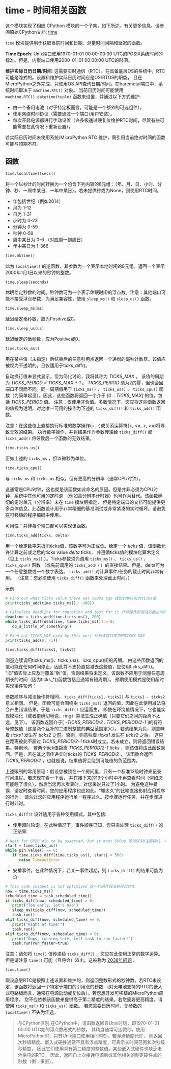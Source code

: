 time - 时间相关函数
======================================

这个模块实现了相应 CPython 模块的一个子集，如下所述。有关更多信息，请参阅原始CPython文档: [time](https://docs.python.org/zh-cn/3/library/time.html#module-time)

``time`` 模块提供用于获取当前时间和日期、测量时间间隔和延迟的函数。

**Time Epoch**: Unix端口使用1970-01-01 00:00-00:00 UTC的POSIX系统时间的标准。但是，内嵌端口使用2000-01-01 00:00:00 UTC的时间。


**维护实际日历日期/时间**: 这需要实时通信（RTC）。在具备底层OS的系统中，RTC可能是隐式的。设置和维护实际日历时间应是OS/RTOS的职能，
且在MicroPython之外完成，只使用OS API查询日期/时间。在baremetal端口中，系统时间取决于 ``machine.RTC()`` 对象。
当前日历时间可能使用 ``machine.RTC().datetime(tuple)`` 函数来设置，并通过以下方式维护:

* 由一个备用电池（对于特定板而言，可能是一个额外的可选组件）。
* 使用网络时间协议（需要通过一个端口/用户安装）。
* 每次开启电源都进行手动设置（许多板通过硬复位维护RTC时间，尽管有些可能需要在此情况下重新设置）。

若实际日历时间未使用系统/MicroPython RTC 维护，需引用当前绝对时间的函数可能与预期不符。

函数
---------

```python
time.localtime([secs])
```
将一个以秒计的时间转换为一个包含下列内容的8元组：（年、月、日、小时、分钟、秒、一周中某日、一年中某日）。若未提供秒或为None，则使用RTC时间。

* 年包括世纪（例如2014）
* 月为 1-12
* 日为 1-31
* 小时为 0-23
* 分钟为 0-59
* 秒钟 0-59
* 周中某日为 0-6 （对应周一到周日）
* 年中某日为 1-366

```python
time.mktime()
```
此为 ``localtime()`` 的逆函数，其参数为一个表示本地时间的8元组。返回一个表示2000年1月1日以来的秒钟的整数。

```python
time.sleep(seconds)
```
休眠给定秒数的时间。秒钟数可为一个表示休眠时间的浮点数。注意：其他端口可能不接受浮点参数，为满足兼容性，使用 `sleep_ms()` 和 `sleep_us()` 函数。 

```python
time.sleep_ms(ms)
```
延迟给定毫秒数，应为Positive或0。

```python
time.sleep_us(us)
```
延迟给定的微秒数，应为Positive或0。

```python
time.ticks_ms()
```
用在某些值（未指定）后结束后的任意引用点返回一个递增的毫秒计数器。该值应被视为不透明的，且仅适用于ticks_diff()。

自动换行值未显式显示，但为简化讨论，我将其称为 *TICKS_MAX* 。 该值的周期为  *TICKS_PERIOD = TICKS_MAX + 1* 。
*TICKS_PERIOD* 须为2的幂，但也会因端口不同而不同。同一周期值用于 `ticks_ms()` 、 `ticks_us()` 、
 `ticks_cpu()` 函数（为简单起见）。因此，这些函数将返回一个介于 *[0 .. TICKS_MAX]* 的值，包括 *TICKS_PERIOD* 值。
注意：仅使用非负值。多数情况下，您应将这些函数返回的值视为透明。对之唯一可用的操作为下述的 `ticks_diff()` 和 `ticks_add()` 函数。

注意：在这些值上直接执行标准的数学操作(+, -)或关系运算符(<, <=, >, >=)将导致无效的结果。
执行数字操作，并将结果作为参数传递给 ``ticks_diff()`` 或 ``ticks_add()`` 将导致后一个函数的无效结果。

```python
time.ticks_us()
```
正如上述的 ``ticks_ms`` ，但以微秒为单位。

```python
time.ticks_cpu()
```
与 ``ticks_ms`` 和 ``ticks_us`` 相似，但有更高的分辨率（通常CPU时钟）。

这通常是CPU时钟，这也就是该函数如此命名的原因。但是并非必须为CPU时钟，系统中其他可用的定时源
（例如高分辨率计时器）也可作为替代。该函数确切的定时单元（分辨率）未在 ``time`` 模块层指定，
但是特定端口的文档可能提供更多具体信息。此函数设计用于非常精细的基准测试或非常紧凑的实时循环。请避免在可移植的程序编码中使用。

可用性：并非每个端口都可以实现该函数。


```python
time.ticks_add(ticks, delta)
```
用一个给定数字来抵消ticks值，该数字可为正或负。给定一个 *ticks* 值，该函数允许计算之前或之后的ticks value  *delta*  ticks，
并遵循ticks值的模块化算术定义（见上 `ticks_ms()` ）。Ticks参数须为调用 `ticks_ms()` 、 `ticks_us()` 、 `ticks_cpu()` 函数
（或先前调用的 `ticks_add()` ）的直接结果。但是，delta可为一个任意整数或一个数字表达。 `ticks_add()` 对计算事件/任务的截止时间非常有用。
（注意：您必须使用 `ticks_diff()` 函数来处理截止时间。） 

示例:
```python
# Find out what ticks value there was 100ms ago 找到100ms前的ticks值
print(ticks_add(time.ticks_ms(), -100))

# Calculate deadline for operation and test for it 计算操作和测试的截止时间
deadline = ticks_add(time.ticks_ms(), 200)
while ticks_diff(deadline, time.ticks_ms()) > 0:
   do_a_little_of_something()

# Find out TICKS_MAX used by this port 找到该端口使用的TICKS_MAX
print(ticks_add(0, -1))
```

```python
time.ticks_diff(ticks1, ticks2)
```
测量连续调用ticks_ms()、ticks_us()、icks_cpu()间的周期。
由这些函数返回的值可能在任何时间停止，因此并不支持直接减去这些值，应使用ticks_diff()。 
“旧”值实际上应及时覆盖“新”值，否则结果将未定义。该函数不应用于测量任意周期长的时间（因为ticks_*()函数包括且通常有短周期）。
预期使用模式是使用超时实现事件轮询：


参数顺序与减法操作符相同， ``ticks_diff(ticks1, ticks2)`` 与 ``ticks1 - ticks2`` 意义相同。
但是，函数可能会围绕由 `ticks_ms()` 返回的值，因此在此使用减法将会产生错误结果。于是 `ticks_diff()` 应运而生，
即使在环绕值情况下，它也能实现模块化（或者更确切地说，ring）算法生成正确值（只要它们之间的距离不太远，见下）。
该函数返回介于[ *-TICKS_PERIOD/2 ..TICKS_PERIOD/2-1* ]的有符号整数值（这是两个互补的二进制整数的典型范围定义）。
若该结果为负，则意味着 *ticks1* 发生在 *ticks2* 之前。否则，则意味着 *ticks1* 发生在 *ticks2* 之后。
这只在距离彼此不超过 *TICKS_PERIOD/2-1*  ticks时成立。若未成立，则将返回错误结果。特别地，
若两个tick值距离 *TICKS_PERIOD/2-1 ticks* ，则该值将由此函数返回。但是，若在其之间传递实时ticks的 *TICKS_PERIOD/2* ，
该函数会返回 *TICKS_PERIOD/2* ，也就是说，结果值将会绕到可能值的负范围内。

上述限制的常用原理：假设您被锁在一个房间里，只有一个标准12级时钟来记录时间进程。若您现在看一下表，
并在接下来的13个小时中不再查看时间（例如您可能睡了很久），然后当您再次看表时，对您来说只过了1小时。
为避免这种错误，请定时查看时间。您的应用程序也应如此。“睡太久”的比喻直接影射应用程序的行为：
请勿让您的应用程序运行单一程序过久。按步骤运行任务，并在步骤进行时计时。

`ticks_diff()` 设计适用于各种使用模式，其中包括:

* 使用超时轮询。在此种情况下，事件顺序已知，您只需处理 `ticks_diff()` 的正结果:
```python
# Wait for GPIO pin to be asserted, but at most 500us 等待GPIO注脚确认，单最多等待500us
start = time.ticks_us()
while pin.value() == 0:
   if time.ticks_diff(time.ticks_us(), start) > 500:
      raise TimeoutError
```

* 安排事件。在此种情况下，若某一事件超期，则 `ticks_diff()` 的结果可能为负:
```python
# This code snippet is not optimized 这一代码片段没有经过优化
now = time.ticks_ms()
scheduled_time = task.scheduled_time()
if ticks_diff(now, scheduled_time) > 0:
   print("Too early, let's nap")
   sleep_ms(ticks_diff(now, scheduled_time))
   task.run()
elif ticks_diff(now, scheduled_time) == 0:
   print("Right at time!")
   task.run()
elif ticks_diff(now, scheduled_time) < 0:
   print("Oops, running late, tell task to run faster!")
   task.run(run_faster=true)
```

注意：请勿将 `time()` 值传递给 `ticks_diff()` ，您应在此使用正常的数学运算。但是请注意 `time()` 可能（且将会）溢出。这被称为 [2038年问题](https://zh.wikipedia.org/wiki/2038%E5%B9%B4%E9%97%AE%E9%A2%98) .


```python
time.time()
```
假设底层RTC是按照上述设置和维护的，则返回整数形式的秒钟数。若RTC未设定，该函数将返回一个特定于端口的引用点的秒数
（对无电池支持的RTC的嵌入式电路板而言，通常在电源启动或复位后）。若您想开发可移植的MicroPython应用程序，
您不应依赖该函数来提供高于第二精度的结果。若您需要更高精度，请使用 ``ticks_ms()`` 和 ``ticks_us()`` 函数。
若您需要日历时间，无参数的 ``localtime()`` 不失为佳选。

> 与CPython区别
在CPython中，该函数返回自Unix时刻，即1970-01-01 00:00 UTC始的浮点数形式的秒数，
其精度通常可达微秒。使用MicroPython时，只有Unix端口使用相同时刻，若浮点精度允许，
则返回次秒级精度。嵌入式硬件通常不具有浮点精度，可表示长时间范围和次秒级秒精度，
因此它们使用具有第二精度的整数值。某些嵌入式硬件也缺乏电池供电的RTC，
因此，返回自上次接通电源后或其他相关的制定硬件点的秒数（例：重置）。
